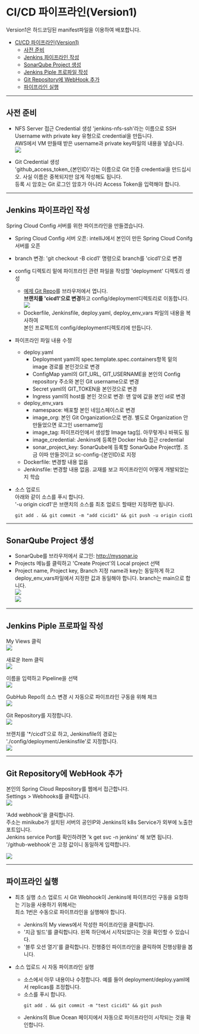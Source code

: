 # CI/CD 파이프라인(Version1)
Version1은 하드코딩된 manifest파일을 이용하여 배포합니다.  

- [CI/CD 파이프라인(Version1)](#cicd-파이프라인version1)
  - [사전 준비](#사전-준비)
  - [Jenkins 파이프라인 작성](#jenkins-파이프라인-작성)
  - [SonarQube Project 생성](#sonarqube-project-생성)
  - [Jenkins Piple 프로파일 작성](#jenkins-piple-프로파일-작성)
  - [Git Repository에 WebHook 추가](#git-repository에-webhook-추가)
  - [파이프라인 실행](#파이프라인-실행)


---
## 사전 준비 
- NFS Server 접근 Credential 생성
  'jenkins-nfs-ssh'라는 이름으로 SSH Username with private key 유형으로 credential을 만듭니다.   
  AWS에서 VM 만들때 받은 username과 private key파일의 내용을 넣습니다.  
  ![](images/2024-08-08-12-41-52.png)  

- Git Credential 생성  
  'github_access_token_{본인ID}'라는 이름으로 Git 인증 credential을 만드십시오. 
  사실 이름은 중복되지만 않게 작성해도 됩니다.   
  등록 시 암호는 Git 로그인 암호가 아니라 Access Token을 입력해야 합니다.   

---

## Jenkins 파이프라인 작성
Spring Cloud Config 서버를 위한 파이프라인을 만들겠습니다.
- Spring Cloud Config 서버 오픈: intelliJ에서 본인이 만든 Spring Cloud Conifg 서버를 오픈     
- branch 변경: 'git checkout -B cicd1' 명령으로 branch를 'cicd1'으로 변경  
- config 디렉토리 밑에 파이프라인 관련 파일을 작성할 'deployment' 디렉토리 생성   
  - [예제 Git Repo](https://github.com/cna-bootcamp/sc/tree/cicd1/config/deployment)를 브라우저에서 엽니다.  
    **브랜치를 'cicd1'으로 변경**하고 config/deployment디렉토리로 이동합니다.  
    ![](images/2024-08-08-12-48-39.png)
  - Dockerfile, Jenkinsfile, deploy.yaml, deploy_env_vars 파일의 내용을 복사하여   
    본인 프로젝트의 config/deployment디렉토리에 만듭니다.   

- 파이프라인 파일 내용 수정  
  - deploy.yaml
    - Deployment yaml의 spec.template.spec.containers항목 밑의 image 경로를 본인것으로 변경     
    - ConfigMap yaml의 GIT_URL, GIT_USERNAME을 본인의 Config repository 주소와 본인 Git username으로 변경  
    - Secret yaml의 GIT_TOKEN을 본인것으로 변경   
    - Ingress yaml의 host를 본인 것으로 변경: 맨 앞에 값을 본인 id로 변경   
  - deploy_env_vars
    - namespace: 배포할 본인 네임스페이스로 변경
    - image_org: 본인 Git Organization으로 변경. 별도로 Organization 안 만들었으면 로그인 username임  
    - image_tag: 파이프라인에서 생성할 Image tag임. 아무렇게나 바꿔도 됨
    - image_credential: Jenkins에 등록한 Docker Hub 접근 credential 
    - sonar_project_key: SonarQube에 등록할 SonarQube Project명. 조금 이따 만들것이고 sc-config-{본인ID}로 지정   
  - Dockerfile: 변경할 내용 없음  
  - Jenkinsfile: 변경할 내용 없음. 교재를 보고 파이프라인이 어떻게 개발되었는지 학습  

- 소스 업로드  
  아래와 같이 소스를 푸시 합니다.   
  '-u origin cicd1'은 브랜치의 소스를 최초 업로드 할때만 지정하면 됩니다.  
  ```
  git add . && git commit -m "add cicid1" && git push -u origin cicd1
  ```

---

## SonarQube Project 생성  
- SonarQube를 브라우저에서 로그인: http://mysonar.io   
- Projects 메뉴를 클릭하고 'Create Project'의 Local project 선택   
- Project name, Project key, Branch 지정
  name과 key는 동일하게 하고 deploy_env_vars파일에서 지정한 값과 동일해야 합니다. branch는 main으로 합니다.   
  ![](images/2024-08-08-13-29-24.png)  
  ![](images/2024-08-08-13-30-51.png)  

---

## Jenkins Piple 프로파일 작성
My Views 클릭  
![](images/2024-08-08-13-57-04.png)   

새로운 Item 클릭  
![](images/2024-08-08-13-57-24.png)  

이름을 입력하고 Pipeline을 선택  
![](images/2024-08-08-13-58-23.png)

GubHub Repo의 소스 변경 시 자동으로 파이프라인 구동을 위해 체크   
![](images/2024-08-08-13-59-16.png)   

Git Repository를 지정합니다.   
![](images/2024-08-08-14-00-14.png)

브랜치를 '*/cicd1'으로 하고, Jenkinsfile의 경로는 './config/deployment/Jenkinsfile'로 지정합니다.  
![](images/2024-08-08-14-03-12.png) 

---

## Git Repository에 WebHook 추가  
본인의 Spring Cloud Repository를 웹에서 접근합니다.   
Settings > Webhooks를 클릭합니다.   
![](images/2024-08-08-14-06-10.png)   

'Add webhook'을 클릭합니다.   
주소는 minikube가 설치된 서버의 공인IP와 Jenkins의 k8s Service가 외부에 노출한 포트입니다.   
Jenkins service Port를 확인하려면 'k get svc -n jenkins' 해 보면 됩니다.   
'/github-webhook'은 고정 값이니 동일하게 입력합니다.    

![](images/2024-08-08-14-07-14.png)

---

## 파이프라인 실행  
- 최초 실행
  소스 업로드 시 Git Webhook이 Jenkins에 파이프라인 구동을 요청하는 기능을 사용하기 위해서는   
  최소 1번은 수동으로 파이프라인을 실행해야 합니다.   
  - Jenkins의 My views에서 작성한 파이프라인을 클릭합니다.  
  - '지금 빌드'를 클릭합니다. 왼쪽 하단에서 시작되었다는 것을 확인할 수 있습니다.   
  - '블루 오션 열기'를 클릭합니다. 진행중인 파이프라인을 클릭하여 진행상황을 봅니다.   

- 소스 업로드 시 자동 파이프라인 실행   
  - 소스에서 아무 내용이나 수정합니다. 예를 들어 deployment/deploy.yaml에서 replicas를 조정합니다.   
  - 소스를 푸시 합니다.  
    ```
    git add . && git commit -m "test cicid1" && git push
    ```
  - Jenkins의 Blue Ocean 페이지에서 자동으로 파이프라인이 시작되는 것을 확인합니다.  
  

